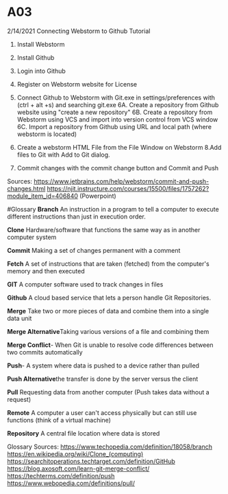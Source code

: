 # A03
2/14/2021
Connecting Webstorm to Github Tutorial

1. Install Webstorm
2. Install Github
3. Login into Github
4. Register on Webstorm website for License
5. Connect Github to Webstorm with Git.exe in settings/preferences with (ctrl + alt +s) and searching git.exe
6A. Create a repository from Github website using "create a new repository"
   6B. Create a repository from Webstorm using VCS and import into version control from VCS window
   6C. Import a repository from Github using URL and local path (where webstorm is located)
   
7. Create a webstorm HTML File from the File Window on Webstorm
8.Add files to Git with Add to Git dialog.
 9. Commit changes with the commit change button and Commit and Push 

Sources: https://www.jetbrains.com/help/webstorm/commit-and-push-changes.html
https://njit.instructure.com/courses/15500/files/1757262?module_item_id=406840 (Powerpoint)

#Glossary
**Branch** An instruction in a program to tell a computer to execute different instructions than just in execution order.

**Clone** Hardware/software that functions the same way as in another computer system

**Commit** Making a set of changes permanent with a comment

**Fetch** A set of instructions that are taken (fetched) from the computer's memory and then executed

**GIT** A computer software used to track changes in files

**Github** A cloud based service that lets a person handle Git Repositories.

**Merge** Take two or more pieces of data and combine them into a single data unit

**Merge Alternative**Taking various versions of a file and combining them

**Merge Conflict**- When Git is unable to resolve code differences between two commits automatically

**Push**- A system where data is pushed to a device rather than pulled

**Push Alternative**the transfer is done by the server versus the client

**Pull** Requesting data from another computer (Push takes data without a request)

**Remote** A computer a user can't access physically but can still use functions (think of a virtual machine)

**Repository** A central file location where data is stored

Glossary Sources:
https://www.techopedia.com/definition/18058/branch
https://en.wikipedia.org/wiki/Clone_(computing)
https://searchitoperations.techtarget.com/definition/GitHub
https://blog.axosoft.com/learn-git-merge-conflict/
https://techterms.com/definition/push
https://www.webopedia.com/definitions/pull/
